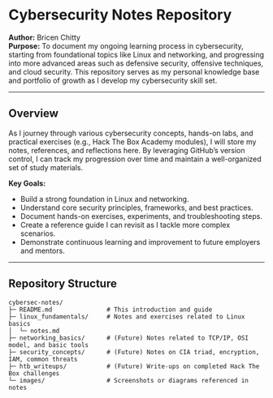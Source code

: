 # Cybersecurity Notes Repository

**Author:** Bricen Chitty  
**Purpose:** To document my ongoing learning process in cybersecurity, starting from foundational topics like Linux and networking, and progressing into more advanced areas such as defensive security, offensive techniques, and cloud security. This repository serves as my personal knowledge base and portfolio of growth as I develop my cybersecurity skill set.

---

## Overview

As I journey through various cybersecurity concepts, hands-on labs, and practical exercises (e.g., Hack The Box Academy modules), I will store my notes, references, and reflections here. By leveraging GitHub’s version control, I can track my progression over time and maintain a well-organized set of study materials.

**Key Goals:**
- Build a strong foundation in Linux and networking.
- Understand core security principles, frameworks, and best practices.
- Document hands-on exercises, experiments, and troubleshooting steps.
- Create a reference guide I can revisit as I tackle more complex scenarios.
- Demonstrate continuous learning and improvement to future employers and mentors.

---

## Repository Structure

```text
cybersec-notes/
├─ README.md               # This introduction and guide
├─ linux_fundamentals/     # Notes and exercises related to Linux basics
│  └─ notes.md
├─ networking_basics/      # (Future) Notes related to TCP/IP, OSI model, and basic tools
├─ security_concepts/      # (Future) Notes on CIA triad, encryption, IAM, common threats
├─ htb_writeups/           # (Future) Write-ups on completed Hack The Box challenges
└─ images/                 # Screenshots or diagrams referenced in notes
